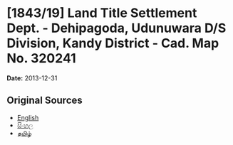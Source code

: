 # [1843/19] Land Title Settlement Dept. - Dehipagoda, Udunuwara D/S Division, Kandy District - Cad. Map No. 320241

**Date:** 2013-12-31

## Original Sources

- [English](https://documents.gov.lk/view/extra-gazettes/2013/12/1843-19_E.pdf)
- [සිංහල](https://documents.gov.lk/view/extra-gazettes/2013/12/1843-19_S.pdf)
- [தமிழ்](https://documents.gov.lk/view/extra-gazettes/2013/12/1843-19_T.pdf)
